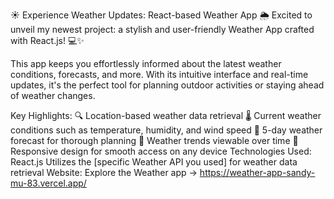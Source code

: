 ☀️ Experience Weather Updates: React-based Weather App
🌦️ Excited to unveil my newest project: a stylish and user-friendly Weather App crafted with React.js! 💻✨

This app keeps you effortlessly informed about the latest weather conditions, forecasts, and more. With its intuitive interface and real-time updates, it's the perfect tool for planning outdoor activities or staying ahead of weather changes.

Key Highlights:
🔍 Location-based weather data retrieval
🌡️ Current weather conditions such as temperature, humidity, and wind speed
🌅 5-day weather forecast for thorough planning
📅 Weather trends viewable over time
📱 Responsive design for smooth access on any device
Technologies Used:
React.js
Utilizes the [specific Weather API you used] for weather data retrieval
Website:
Explore the Weather app -> https://weather-app-sandy-mu-83.vercel.app/
